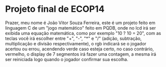 # Projeto final de ECOP14
Prazer, meu nome é João Vitor Souza Ferreira, este é um projeto feito em linguagem C de um "jogo matemático" feito em PQDB, onde no lcd irá ser exibida uma equação matemática, como por exemplo "10 ? 10 = 20", com as teclas você irá escolher entre "+", "-", "*" e "/" (adição, subtração, multiplicação e divisão respectivamente), o rgb indicará se o jogador acertou ou errou, acendendo verde caso esteja certo, no caso contrário, vermelho, o display de 7 segmentos irá fazer uma contagem, a mesma irá ser reiniciada logo quando o jogador confirmar sua escolha.
